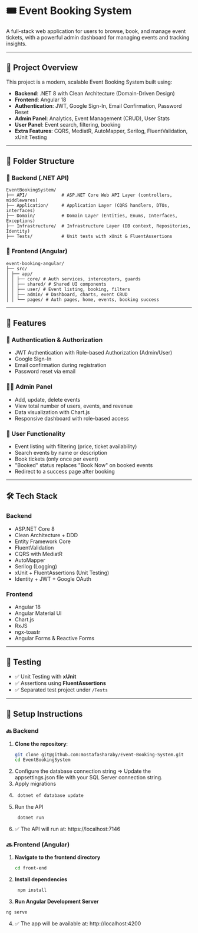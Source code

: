 # 🎟️ Event Booking System

A full-stack web application for users to browse, book, and manage event tickets, with a powerful admin dashboard for managing events and tracking insights.

---

## 📌 Project Overview

This project is a modern, scalable Event Booking System built using:

- **Backend**: .NET 8 with Clean Architecture (Domain-Driven Design)
- **Frontend**: Angular 18
- **Authentication**: JWT, Google Sign-In, Email Confirmation, Password Reset
- **Admin Panel**: Analytics, Event Management (CRUD), User Stats
- **User Panel**: Event search, filtering, booking
- **Extra Features**: CQRS, MediatR, AutoMapper, Serilog, FluentValidation, xUnit Testing

---

## 📁 Folder Structure

### 🔧 Backend (.NET API)

```text
EventBookingSystem/
├── API/             # ASP.NET Core Web API Layer (controllers, middlewares)
├── Application/     # Application Layer (CQRS handlers, DTOs, interfaces)
├── Domain/          # Domain Layer (Entities, Enums, Interfaces, Exceptions)
├── Infrastructure/  # Infrastructure Layer (DB context, Repositories, Identity)
├── Tests/           # Unit tests with xUnit & FluentAssertions
```

### 🎨 Frontend (Angular)
```text
event-booking-angular/
├── src/
│ ├── app/
│ │ ├── core/ # Auth services, interceptors, guards
│ │ ├── shared/ # Shared UI components
│ │ ├── user/ # Event listing, booking, filters
│ │ ├── admin/ # Dashboard, charts, event CRUD
│ │ └── pages/ # Auth pages, home, events, booking success
```

---

## 🚀 Features

### 🔐 Authentication & Authorization

- JWT Authentication with Role-based Authorization (Admin/User)
- Google Sign-In
- Email confirmation during registration
- Password reset via email

### 🧑‍💻 Admin Panel

- Add, update, delete events
- View total number of users, events, and revenue
- Data visualization with Chart.js
- Responsive dashboard with role-based access

### 👥 User Functionality

- Event listing with filtering (price, ticket availability)
- Search events by name or description
- Book tickets (only once per event)
- "Booked" status replaces "Book Now" on booked events
- Redirect to a success page after booking

---

## 🛠️ Tech Stack

### Backend

- ASP.NET Core 8
- Clean Architecture + DDD
- Entity Framework Core
- FluentValidation
- CQRS with MediatR
- AutoMapper
- Serilog (Logging)
- xUnit + FluentAssertions (Unit Testing)
- Identity + JWT + Google OAuth

### Frontend

- Angular 18
- Angular Material UI
- Chart.js
- RxJS
- ngx-toastr
- Angular Forms & Reactive Forms

---

## 🧪 Testing

- ✅ Unit Testing with **xUnit**
- ✅ Assertions using **FluentAssertions**
- ✅ Separated test project under `/Tests`

---

## 🔧 Setup Instructions

### 🔙 Backend

1. **Clone the repository**:
   ```bash
   git clone git@github.com:mostafasharaby/Event-Booking-System.git
   cd EventBookingSystem
2.  Configure the database connection string => Update the appsettings.json file with your SQL Server connection string.
3.  Apply migrations
4.  ```bash
     dotnet ef database update
    ```
5. Run the API
   ```bash
    dotnet run
    ```
6.  ✅ The API will run at: https://localhost:7146

### 🔜 Frontend (Angular)

1. **Navigate to the frontend directory**
    ```bash
    cd front-end
    ```
2. **Install dependencies**
   ```bash
    npm install
    ```
3. **Run Angular Development Server**
  ```bash
  ng serve
  ```
4. ✅ The app will be available at: http://localhost:4200
